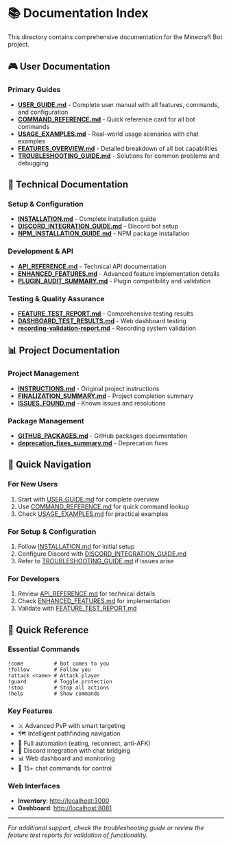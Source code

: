 # 📚 Documentation Index

This directory contains comprehensive documentation for the Minecraft Bot project.

## 🎮 User Documentation

### Primary Guides

- **[USER_GUIDE.md](./USER_GUIDE.md)** - Complete user manual with all features, commands, and configuration
- **[COMMAND_REFERENCE.md](./COMMAND_REFERENCE.md)** - Quick reference card for all bot commands
- **[USAGE_EXAMPLES.md](./USAGE_EXAMPLES.md)** - Real-world usage scenarios with chat examples
- **[FEATURES_OVERVIEW.md](./FEATURES_OVERVIEW.md)** - Detailed breakdown of all bot capabilities
- **[TROUBLESHOOTING_GUIDE.md](./TROUBLESHOOTING_GUIDE.md)** - Solutions for common problems and debugging

## 🔧 Technical Documentation

### Setup & Configuration

- **[INSTALLATION.md](../INSTALLATION.md)** - Complete installation guide
- **[DISCORD_INTEGRATION_GUIDE.md](./DISCORD_INTEGRATION_GUIDE.md)** - Discord bot setup
- **[NPM_INSTALLATION_GUIDE.md](./NPM_INSTALLATION_GUIDE.md)** - NPM package installation

### Development & API

- **[API_REFERENCE.md](./API_REFERENCE.md)** - Technical API documentation
- **[ENHANCED_FEATURES.md](./ENHANCED_FEATURES.md)** - Advanced feature implementation details
- **[PLUGIN_AUDIT_SUMMARY.md](./PLUGIN_AUDIT_SUMMARY.md)** - Plugin compatibility and validation

### Testing & Quality Assurance

- **[FEATURE_TEST_REPORT.md](./FEATURE_TEST_REPORT.md)** - Comprehensive testing results
- **[DASHBOARD_TEST_RESULTS.md](./DASHBOARD_TEST_RESULTS.md)** - Web dashboard testing
- **[recording-validation-report.md](./recording-validation-report.md)** - Recording system validation

## 📊 Project Documentation

### Project Management

- **[INSTRUCTIONS.md](./INSTRUCTIONS.md)** - Original project instructions
- **[FINALIZATION_SUMMARY.md](./FINALIZATION_SUMMARY.md)** - Project completion summary
- **[ISSUES_FOUND.md](./ISSUES_FOUND.md)** - Known issues and resolutions

### Package Management

- **[GITHUB_PACKAGES.md](./GITHUB_PACKAGES.md)** - GitHub packages documentation
- **[deprecation_fixes_summary.md](./deprecation_fixes_summary.md)** - Deprecation fixes

## 🎯 Quick Navigation

### For New Users

1. Start with [USER_GUIDE.md](./USER_GUIDE.md) for complete overview
2. Use [COMMAND_REFERENCE.md](./COMMAND_REFERENCE.md) for quick command lookup
3. Check [USAGE_EXAMPLES.md](./USAGE_EXAMPLES.md) for practical examples

### For Setup & Configuration

1. Follow [INSTALLATION.md](../INSTALLATION.md) for initial setup
2. Configure Discord with [DISCORD_INTEGRATION_GUIDE.md](./DISCORD_INTEGRATION_GUIDE.md)
3. Refer to [TROUBLESHOOTING_GUIDE.md](./TROUBLESHOOTING_GUIDE.md) if issues arise

### For Developers

1. Review [API_REFERENCE.md](./API_REFERENCE.md) for technical details
2. Check [ENHANCED_FEATURES.md](./ENHANCED_FEATURES.md) for implementation
3. Validate with [FEATURE_TEST_REPORT.md](./FEATURE_TEST_REPORT.md)

## 📱 Quick Reference

### Essential Commands

```
!come          # Bot comes to you
!follow        # Follow you
!attack <name> # Attack player
!guard         # Toggle protection
!stop          # Stop all actions
!help          # Show commands
```

### Key Features

- ⚔️ Advanced PvP with smart targeting
- 🗺️ Intelligent pathfinding navigation
- 🤖 Full automation (eating, reconnect, anti-AFK)
- 💬 Discord integration with chat bridging
- 📊 Web dashboard and monitoring
- 🎯 15+ chat commands for control

### Web Interfaces

- **Inventory**: <http://localhost:3000>
- **Dashboard**: <http://localhost:8081>

---

*For additional support, check the troubleshooting guide or review the feature test reports for validation of functionality.*
